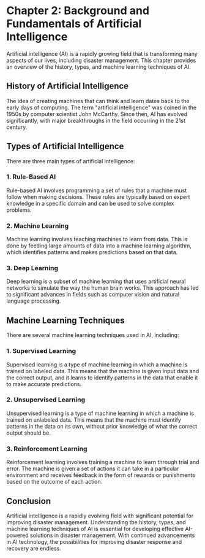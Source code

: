 Chapter 2: Background and Fundamentals of Artificial Intelligence
=================================================================

Artificial intelligence (AI) is a rapidly growing field that is transforming many aspects of our lives, including disaster management. This chapter provides an overview of the history, types, and machine learning techniques of AI.

History of Artificial Intelligence
----------------------------------

The idea of creating machines that can think and learn dates back to the early days of computing. The term "artificial intelligence" was coined in the 1950s by computer scientist John McCarthy. Since then, AI has evolved significantly, with major breakthroughs in the field occurring in the 21st century.

Types of Artificial Intelligence
--------------------------------

There are three main types of artificial intelligence:

### 1. Rule-Based AI

Rule-based AI involves programming a set of rules that a machine must follow when making decisions. These rules are typically based on expert knowledge in a specific domain and can be used to solve complex problems.

### 2. Machine Learning

Machine learning involves teaching machines to learn from data. This is done by feeding large amounts of data into a machine learning algorithm, which identifies patterns and makes predictions based on that data.

### 3. Deep Learning

Deep learning is a subset of machine learning that uses artificial neural networks to simulate the way the human brain works. This approach has led to significant advances in fields such as computer vision and natural language processing.

Machine Learning Techniques
---------------------------

There are several machine learning techniques used in AI, including:

### 1. Supervised Learning

Supervised learning is a type of machine learning in which a machine is trained on labeled data. This means that the machine is given input data and the correct output, and it learns to identify patterns in the data that enable it to make accurate predictions.

### 2. Unsupervised Learning

Unsupervised learning is a type of machine learning in which a machine is trained on unlabeled data. This means that the machine must identify patterns in the data on its own, without prior knowledge of what the correct output should be.

### 3. Reinforcement Learning

Reinforcement learning involves training a machine to learn through trial and error. The machine is given a set of actions it can take in a particular environment and receives feedback in the form of rewards or punishments based on the outcome of each action.

Conclusion
----------

Artificial intelligence is a rapidly evolving field with significant potential for improving disaster management. Understanding the history, types, and machine learning techniques of AI is essential for developing effective AI-powered solutions in disaster management. With continued advancements in AI technology, the possibilities for improving disaster response and recovery are endless.
